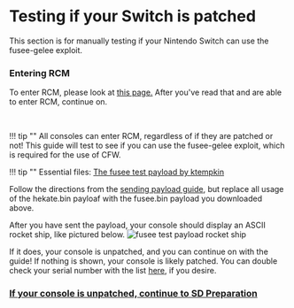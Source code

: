 # Testing if your Switch is patched
This section is for manually testing if your Nintendo Switch can use the fusee-gelee exploit.

### Entering RCM
To enter RCM, please look at [this page.](/user_guide/entering_rcm/) After you've read that and are able to enter RCM, continue on.

&nbsp;

!!! tip ""
    All consoles can enter RCM, regardless of if they are patched or not! This guide will test to see if you can use the fusee-gelee exploit, which is required for the use of CFW. 
&nbsp;


!!! tip ""
    Essential files: [The fusee test payload by ktempkin](http://misc.ktemkin.com/fusee.bin)
&nbsp;

Follow the directions from the [sending payload guide](/user_guide/sending_payload/), but replace all usage of the hekate.bin payloaf with the fusee.bin payload you downloaded above.

After you have sent the payload, your console should display an ASCII rocket ship, like pictured below.
![fusee test payload rocket ship](https://phoenix.s-ul.eu/yF5jcn7J.png)

If it does, your console is unpatched, and you can continue on with the guide! If nothing is shown, your console is likely patched. You can double check your serial number with the list [here](/user_guide/getting_started/), if you desire.

### [If your console is unpatched, continue to SD Preparation <i class="fa fa-arrow-circle-right fa-lg"></i>](/user_guide/sd_preparation/)

